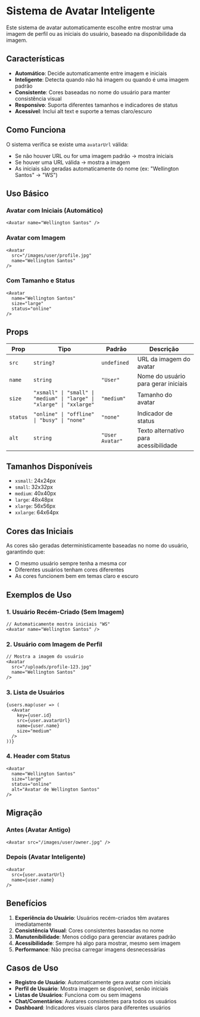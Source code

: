 # Sistema de Avatar Inteligente

Este sistema de avatar automaticamente escolhe entre mostrar uma imagem de perfil ou as iniciais do usuário, baseado na disponibilidade da imagem.

## Características

- **Automático**: Decide automaticamente entre imagem e iniciais
- **Inteligente**: Detecta quando não há imagem ou quando é uma imagem padrão
- **Consistente**: Cores baseadas no nome do usuário para manter consistência visual
- **Responsivo**: Suporta diferentes tamanhos e indicadores de status
- **Acessível**: Inclui alt text e suporte a temas claro/escuro

## Como Funciona

O sistema verifica se existe uma `avatarUrl` válida:
- Se não houver URL ou for uma imagem padrão → mostra iniciais
- Se houver uma URL válida → mostra a imagem
- As iniciais são geradas automaticamente do nome (ex: "Wellington Santos" → "WS")

## Uso Básico

### Avatar com Iniciais (Automático)
```tsx
<Avatar name="Wellington Santos" />
```

### Avatar com Imagem
```tsx
<Avatar 
  src="/images/user/profile.jpg" 
  name="Wellington Santos" 
/>
```

### Com Tamanho e Status
```tsx
<Avatar 
  name="Wellington Santos" 
  size="large" 
  status="online" 
/>
```

## Props

| Prop | Tipo | Padrão | Descrição |
|------|------|--------|-----------|
| `src` | `string?` | `undefined` | URL da imagem do avatar |
| `name` | `string` | `"User"` | Nome do usuário para gerar iniciais |
| `size` | `"xsmall" \| "small" \| "medium" \| "large" \| "xlarge" \| "xxlarge"` | `"medium"` | Tamanho do avatar |
| `status` | `"online" \| "offline" \| "busy" \| "none"` | `"none"` | Indicador de status |
| `alt` | `string` | `"User Avatar"` | Texto alternativo para acessibilidade |

## Tamanhos Disponíveis

- `xsmall`: 24x24px
- `small`: 32x32px  
- `medium`: 40x40px
- `large`: 48x48px
- `xlarge`: 56x56px
- `xxlarge`: 64x64px

## Cores das Iniciais

As cores são geradas deterministicamente baseadas no nome do usuário, garantindo que:
- O mesmo usuário sempre tenha a mesma cor
- Diferentes usuários tenham cores diferentes
- As cores funcionem bem em temas claro e escuro

## Exemplos de Uso

### 1. Usuário Recém-Criado (Sem Imagem)
```tsx
// Automaticamente mostra iniciais "WS"
<Avatar name="Wellington Santos" />
```

### 2. Usuário com Imagem de Perfil
```tsx
// Mostra a imagem do usuário
<Avatar 
  src="/uploads/profile-123.jpg" 
  name="Wellington Santos" 
/>
```

### 3. Lista de Usuários
```tsx
{users.map(user => (
  <Avatar 
    key={user.id}
    src={user.avatarUrl}
    name={user.name}
    size="medium"
  />
))}
```

### 4. Header com Status
```tsx
<Avatar 
  name="Wellington Santos"
  size="large"
  status="online"
  alt="Avatar de Wellington Santos"
/>
```

## Migração

### Antes (Avatar Antigo)
```tsx
<Avatar src="/images/user/owner.jpg" />
```

### Depois (Avatar Inteligente)
```tsx
<Avatar 
  src={user.avatarUrl} 
  name={user.name} 
/>
```

## Benefícios

1. **Experiência do Usuário**: Usuários recém-criados têm avatares imediatamente
2. **Consistência Visual**: Cores consistentes baseadas no nome
3. **Manutenibilidade**: Menos código para gerenciar avatares padrão
4. **Acessibilidade**: Sempre há algo para mostrar, mesmo sem imagem
5. **Performance**: Não precisa carregar imagens desnecessárias

## Casos de Uso

- **Registro de Usuário**: Automaticamente gera avatar com iniciais
- **Perfil de Usuário**: Mostra imagem se disponível, senão iniciais
- **Listas de Usuários**: Funciona com ou sem imagens
- **Chat/Comentários**: Avatares consistentes para todos os usuários
- **Dashboard**: Indicadores visuais claros para diferentes usuários 
